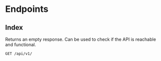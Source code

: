 # Endpoints

## Index

Returns an empty response. Can be used to check if the API is reachable and functional.

```
GET /api/v1/
```
